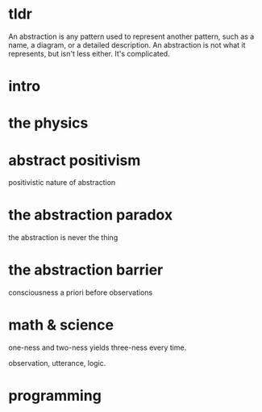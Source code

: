 # tldr

An abstraction is any pattern used to represent another pattern, such as a name, a diagram, or a detailed description. An abstraction is not what it represents, but isn't less either. It's complicated.


# intro


# the physics

# abstract positivism

positivistic nature of abstraction

# the abstraction paradox

the abstraction is never the thing

# the abstraction barrier

consciousness
a priori
before observations

# math & science

one-ness and two-ness yields three-ness every time.

observation, utterance, logic.

# programming

